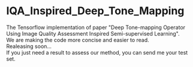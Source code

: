 # IQA_Inspired_Deep_Tone_Mapping
The Tensorflow implementation of paper "Deep Tone-mapping Operator Using Image Quality Assessment Inspired Semi-supervised Learning".  
We are making the code more concise and easier to read.  
Realeasing soon...  
If you just need a result to assess our method, you can send me your test set. 
